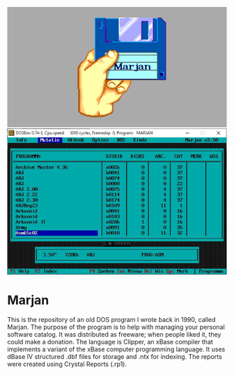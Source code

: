 ![Title](MARJAN.jpg)
![Screenshot](Asset/Screenshot.JPG)

# Marjan
This is the repository of an old DOS program I wrote back in 1990, called Marjan.
The purpose of the program is to help with managing your personal software catalog.
It was distributed as freeware; when people liked it, they could make a donation.
The language is Clipper, an xBase compiler that implements a variant of the xBase computer programming language.
It uses dBase IV structured .dbf files for storage and .ntx for indexing. The reports were created using Crystal Reports (.rp1).



